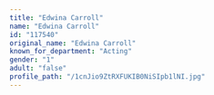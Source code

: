 ```yaml
---
title: "Edwina Carroll"
name: "Edwina Carroll"
id: "117540"
original_name: "Edwina Carroll"
known_for_department: "Acting"
gender: "1"
adult: "false"
profile_path: "/1cnJio9ZtRXFUKIB0NiSIpb1lNI.jpg"
---
```


